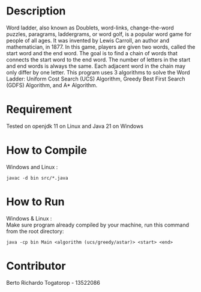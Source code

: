 # Description

Word ladder, also known as Doublets, word-links, change-the-word puzzles, paragrams, laddergrams, or word golf, is a popular word game for people of all ages. It was invented by Lewis Carroll, an author and mathematician, in 1877. In this game, players are given two words, called the start word and the end word. The goal is to find a chain of words that connects the start word to the end word. The number of letters in the start and end words is always the same. Each adjacent word in the chain may only differ by one letter. This program uses 3 algorithms to solve the Word Ladder: Uniform Cost Search (UCS) Algorithm, Greedy Best First Search (GDFS) Algorithm, and A\* Algorithm.

# Requirement

Tested on openjdk 11 on Linux and Java 21 on Windows

# How to Compile

Windows and Linux :

```
javac -d bin src/*.java
```

# How to Run

Windows & Linux :  
Make sure program already compiled by your machine, run this command from the root directory:

```
java -cp bin Main <algorithm (ucs/greedy/astar)> <start> <end>
```

# Contributor

Berto Richardo Togatorop - 13522086
